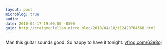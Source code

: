 ```yaml
---
layout: post
microblog: true
audio: 
date: 2010-04-17 19:00:00 -0500
guid: http://craigmcclellan.micro.blog/2010/04/18/t12420704568.html
---
```

Man this guitar sounds good. So happy to have it tonight.  [yfrog.com/63e8oj](http://yfrog.com/63e8oj)
